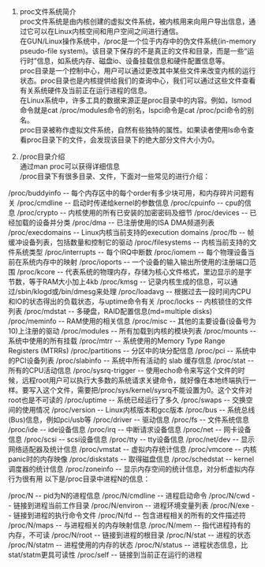 1. proc文件系统简介    
proc文件系统是由内核创建的虚拟文件系统，被内核用来向用户导出信息，通过它可以在Linux内核空间和用户空间之间进行通信。  
在GUN/Linux操作系统中，/proc是一个位于内存中的伪文件系统(in-memory pseudo-file system)。该目录下保存的不是真正的文件和目录，而是一些“运行时”信息，如系统内存、磁盘io、设备挂载信息和硬件配置信息等。  
proc目录是一个控制中心，用户可以通过更改其中某些文件来改变内核的运行状态。proc目录也是内核提供给我们的查询中心，我们可以通过这些文件查看有关系统硬件及当前正在运行进程的信息。  
在Linux系统中，许多工具的数据来源正是proc目录中的内容。例如，lsmod命令就是cat /proc/modules命令的别名，lspci命令是cat /proc/pci命令的别名。  
proc目录被称作虚拟文件系统，自然有些独特的属性。如果读者使用ls命令查看proc目录下的文件，会发现该目录下的绝大部分文件大小为0。  

2. /proc目录介绍  
通过man proc可以获得详细信息  
/proc目录下有很多目录、文件，下面对一些常见的进行介绍：

/proc/buddyinfo  --  每个内存区中的每个order有多少块可用，和内存碎片问题有关
/proc/cmdline  --  启动时传递给kernel的参数信息
/proc/cpuinfo  --  cpu的信息
/proc/crypto  --  内核使用的所有已安装的加密密码及细节
/proc/devices  --  已经加载的设备并分类
/proc/dma  --  已注册使用的ISA DMA频道列表
/proc/execdomains  --  Linux内核当前支持的execution domains
/proc/fb  --  帧缓冲设备列表，包括数量和控制它的驱动
/proc/filesystems  --  内核当前支持的文件系统类型
/proc/interrupts   --  每个IRQ中断数
/proc/iomem  --  每个物理设备当前在系统内存中的映射
/proc/ioports  --  一个设备的输入输出所使用的注册端口范围
/proc/kcore  --  代表系统的物理内存，存储为核心文件格式，里边显示的是字节数，等于RAM大小加上4kb
/proc/kmsg  --  记录内核生成的信息，可以通过/sbin/klogd或/bin/dmesg来处理
/proc/loadavg  --  根据过去一段时间内CPU和IO的状态得出的负载状态，与uptime命令有关
/proc/locks  --  内核锁住的文件列表
/proc/mdstat  --  多硬盘，RAID配置信息(md=multiple disks)
/proc/meminfo  --  RAM使用的相关信息
/proc/misc  --  其他的主要设备(设备号为10)上注册的驱动
/proc/modules  --  所有加载到内核的模块列表
/proc/mounts  --  系统中使用的所有挂载
/proc/mtrr  --  系统使用的Memory Type Range Registers (MTRRs)
/proc/partitions  --  分区中的块分配信息
/proc/pci  --  系统中的PCI设备列表
/proc/slabinfo  --  系统中所有活动的 slab 缓存信息
/proc/stat  --  所有的CPU活动信息
/proc/sysrq-trigger  --  使用echo命令来写这个文件的时候，远程root用户可以执行大多数的系统请求关键命令，就好像在本地终端执行一样。要写入这个文件，需要把/proc/sys/kernel/sysrq不能设置为0。这个文件对root也是不可读的
/proc/uptime  --  系统已经运行了多久
/proc/swaps  --  交换空间的使用情况
/proc/version  --  Linux内核版本和gcc版本
/proc/bus  --  系统总线(Bus)信息，例如pci/usb等
/proc/driver  --  驱动信息
/proc/fs  --  文件系统信息
/proc/ide  --  ide设备信息
/proc/irq  --  中断请求设备信息
/proc/net  --  网卡设备信息
/proc/scsi  --  scsi设备信息
/proc/tty  --  tty设备信息
/proc/net/dev  --  显示网络适配器及统计信息
/proc/vmstat  --  虚拟内存统计信息
/proc/vmcore  --  内核panic时的内存映像
/proc/diskstats  --  取得磁盘信息
/proc/schedstat  --  kernel调度器的统计信息
/proc/zoneinfo  --  显示内存空间的统计信息，对分析虚拟内存行为很有用
以下是/proc目录中进程N的信息：

/proc/N  -- pid为N的进程信息
/proc/N/cmdline  --  进程启动命令
/proc/N/cwd  --  链接到进程当前工作目录
/proc/N/environ  --  进程环境变量列表
/proc/N/exe  --  链接到进程的执行命令文件
/proc/N/fd  --  包含进程相关的所有的文件描述符
/proc/N/maps  --  与进程相关的内存映射信息
/proc/N/mem  --  指代进程持有的内存，不可读
/proc/N/root  --  链接到进程的根目录
/proc/N/stat  --  进程的状态
/proc/N/statm  --  进程使用的内存的状态
/proc/N/status  --  进程状态信息，比stat/statm更具可读性
/proc/self  --  链接到当前正在运行的进程
